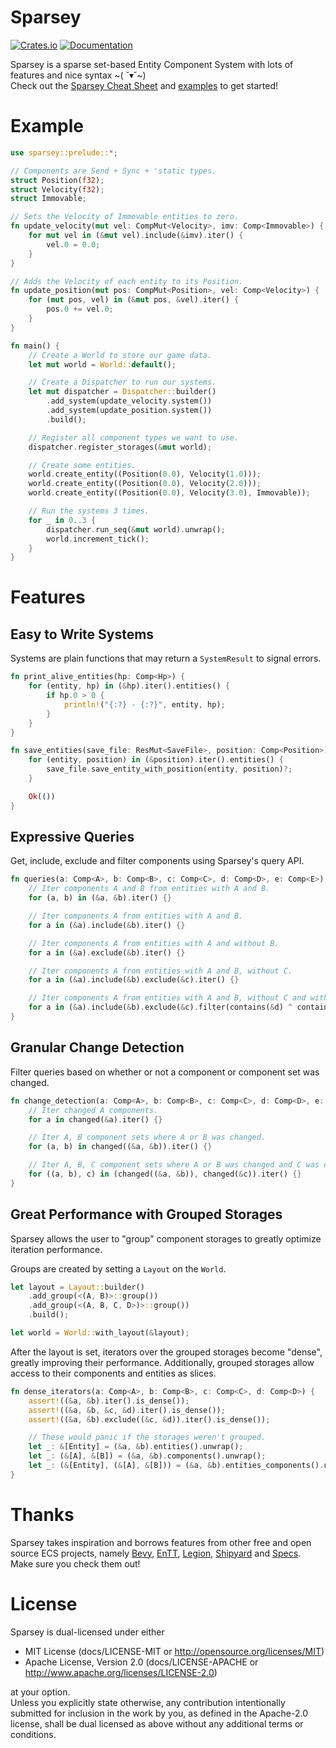# Sparsey
[![Crates.io](https://img.shields.io/crates/v/sparsey)](https://crates.io/crates/sparsey)
[![Documentation](https://docs.rs/sparsey/badge.svg)](https://docs.rs/sparsey)

Sparsey is a sparse set-based Entity Component System with lots of features and nice syntax
\~( ˘▾˘\~)
<br />
Check out the [Sparsey Cheat Sheet](/guides/cheat_sheet.md) and [examples](/examples/) to get
started!

# Example 
```rust
use sparsey::prelude::*;

// Components are Send + Sync + 'static types.
struct Position(f32);
struct Velocity(f32);
struct Immovable;

// Sets the Velocity of Immovable entities to zero.
fn update_velocity(mut vel: CompMut<Velocity>, imv: Comp<Immovable>) {
    for mut vel in (&mut vel).include(&imv).iter() {
        vel.0 = 0.0;
    }
}

// Adds the Velocity of each entity to its Position. 
fn update_position(mut pos: CompMut<Position>, vel: Comp<Velocity>) {
    for (mut pos, vel) in (&mut pos, &vel).iter() {
        pos.0 += vel.0;
    }
} 

fn main() {
    // Create a World to store our game data.
    let mut world = World::default();

    // Create a Dispatcher to run our systems.
    let mut dispatcher = Dispatcher::builder()
        .add_system(update_velocity.system())
        .add_system(update_position.system())
        .build();

    // Register all component types we want to use.
    dispatcher.register_storages(&mut world);

    // Create some entities.
    world.create_entity((Position(0.0), Velocity(1.0)));
    world.create_entity((Position(0.0), Velocity(2.0)));
    world.create_entity((Position(0.0), Velocity(3.0), Immovable));

    // Run the systems 3 times.
    for _ in 0..3 {
        dispatcher.run_seq(&mut world).unwrap();
        world.increment_tick();
    }
}
```

# Features
## Easy to Write Systems
Systems are plain functions that may return a `SystemResult` to signal errors.

```rust
fn print_alive_entities(hp: Comp<Hp>) {
    for (entity, hp) in (&hp).iter().entities() {
        if hp.0 > 0 {
            println!("{:?} - {:?}", entity, hp);
        }
    }
}

fn save_entities(save_file: ResMut<SaveFile>, position: Comp<Position>) -> SystemResult {
    for (entity, position) in (&position).iter().entities() {
        save_file.save_entity_with_position(entity, position)?;
    }

    Ok(())
}
```

## Expressive Queries
Get, include, exclude and filter components using Sparsey's query API.

```rust
fn queries(a: Comp<A>, b: Comp<B>, c: Comp<C>, d: Comp<D>, e: Comp<E>) {
    // Iter components A and B from entities with A and B.
    for (a, b) in (&a, &b).iter() {}

    // Iter components A from entities with A and B.
    for a in (&a).include(&b).iter() {}

    // Iter components A from entities with A and without B.
    for a in (&a).exclude(&b).iter() {}

    // Iter components A from entities with A and B, without C.
    for a in (&a).include(&b).exclude(&c).iter() {}

    // Iter components A from entities with A and B, without C and with D xor E.
    for a in (&a).include(&b).exclude(&c).filter(contains(&d) ^ contains(&e)).iter() {}
}
```

## Granular Change Detection
Filter queries based on whether or not a component or component set was changed.

```rust
fn change_detection(a: Comp<A>, b: Comp<B>, c: Comp<C>, d: Comp<D>, e: Comp<E>) {
    // Iter changed A components.
    for a in changed(&a).iter() {}

    // Iter A, B component sets where A or B was changed. 
    for (a, b) in changed((&a, &b)).iter() {}

    // Iter A, B, C component sets where A or B was changed and C was changed. 
    for ((a, b), c) in (changed((&a, &b)), changed(&c)).iter() {}
}
```

## Great Performance with Grouped Storages
Sparsey allows the user to "group" component storages to greatly optimize iteration performance.
<br />

Groups are created by setting a `Layout` on the `World`.
```rust
let layout = Layout::builder()
    .add_group(<(A, B)>::group())
    .add_group(<(A, B, C, D>)>::group())
    .build();

let world = World::with_layout(&layout);
```

After the layout is set, iterators over the grouped storages become "dense", greatly improving their
performance. Additionally, grouped storages allow access to their components and entities as slices.

```rust
fn dense_iterators(a: Comp<A>, b: Comp<B>, c: Comp<C>, d: Comp<D>) {
    assert!((&a, &b).iter().is_dense());
    assert!((&a, &b, &c, &d).iter().is_dense());
    assert!((&a, &b).exclude((&c, &d)).iter().is_dense());

    // These would panic if the storages weren't grouped.
    let _: &[Entity] = (&a, &b).entities().unwrap();
    let _: (&[A], &[B]) = (&a, &b).components().unwrap();
    let _: (&[Entity], (&[A], &[B])) = (&a, &b).entities_components().unwrap();
}
```

# Thanks
Sparsey takes inspiration and borrows features from other free and open source ECS projects, namely 
[Bevy](https://github.com/bevyengine/bevy), [EnTT](https://github.com/skypjack/entt),
[Legion](https://github.com/amethyst/legion), [Shipyard](https://github.com/leudz/shipyard) and 
[Specs](https://github.com/amethyst/specs). Make sure you check them out!

# License
Sparsey is dual-licensed under either
* MIT License (docs/LICENSE-MIT or http://opensource.org/licenses/MIT)
* Apache License, Version 2.0 (docs/LICENSE-APACHE or http://www.apache.org/licenses/LICENSE-2.0)

at your option.
<br />
Unless you explicitly state otherwise, any contribution intentionally submitted for inclusion in the
work by you, as defined in the Apache-2.0 license, shall be dual licensed as above without any 
additional terms or conditions.
